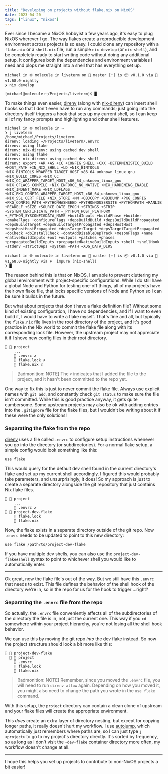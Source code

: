 ```yaml
---
title: "Developing on projects without flake.nix on NixOS"
date: 2023-04-20
tags: ["linux", "nixos"]
---
```


Ever since I became a NixOS hobbyist a few years ago, it's easy to plug NixOS
wherever I go. The way flakes create a reproducible development environment
across projects is so easy. I could clone any repository with a `flake.nix` or a
`shell.nix` file, run a simple `nix develop` (or `nix-shell`), and be completely
ready to start writing code without doing any additional setup. It configures
both the dependencies and environment variables I need and plops me straight
into a shell that has everything set up.

```
michael in 🌐 molecule in liveterm on  master [⇡] is 📦 v0.1.0 via 🦀 v1.68.0-nightly
❯ nix develop

[michael@molecule:~/Projects/liveterm]$ █
```

To make things even easier, [direnv] (along with [nix-direnv]) can insert shell
hooks so that I don't even have to run any commands; just going into the
directory itself triggers a hook that sets up my current shell, so I can keep
all of my fancy prompts and highlighting and other shell features.

```
michael in 🌐 molecule in ~
❯ j liveterm
/home/michael/Projects/liveterm
direnv: loading ~/Projects/liveterm/.envrc
direnv: using flake
direnv: nix-direnv: using cached dev shell
direnv: using flake
direnv: nix-direnv: using cached dev shell
direnv: export +AR +AS +CC +CONFIG_SHELL +CXX +DETERMINISTIC_BUILD +HOST_PATH +IN_NIX_SHELL +LD +NIX_BINTOOLS +NIX_BINTOOLS_WRAPPER_TARGET_HOST_x86_64_unknown_linux_gnu +NIX_BUILD_CORES +NIX_CC +NIX_CC_WRAPPER_TARGET_HOST_x86_64_unknown_linux_gnu +NIX_CFLAGS_COMPILE +NIX_ENFORCE_NO_NATIVE +NIX_HARDENING_ENABLE +NIX_INDENT_MAKE +NIX_LDFLAGS +NIX_PKG_CONFIG_WRAPPER_TARGET_HOST_x86_64_unknown_linux_gnu +NIX_SSL_CERT_FILE +NIX_STORE +NM +OBJCOPY +OBJDUMP +PKG_CONFIG +PKG_CONFIG_PATH +PYTHONHASHSEED +PYTHONNOUSERSITE +PYTHONPATH +RANLIB +READELF +SIZE +SOURCE_DATE_EPOCH +STRINGS +STRIP +SYSTEM_CERTIFICATE_PATH +_PYTHON_HOST_PLATFORM +_PYTHON_SYSCONFIGDATA_NAME +buildInputs +buildPhase +builder +cmakeFlags +configureFlags +depsBuildBuild +depsBuildBuildPropagated +depsBuildTarget +depsBuildTargetPropagated +depsHostHost +depsHostHostPropagated +depsTargetTarget +depsTargetTargetPropagated +doCheck +doInstallCheck +dontAddDisableDepTrack +mesonFlags +name +nativeBuildInputs +out +outputs +patches +phases +propagatedBuildInputs +propagatedNativeBuildInputs +shell +shellHook +stdenv +strictDeps +system ~PATH ~XDG_DATA_DIRS

michael in 🌐 molecule in liveterm on  master [⇡] is 📦 v0.1.0 via 🦀 v1.68.0-nightly via ❄️  impure (nix-shell)
❯ █
```

The reason behind this is that on NixOS, I am able to prevent cluttering my
global environment with project-specific configurations. While I do still have a
global Node and Python for testing one-off things, all of my projects have their
own flake file, that locks specific versions of Node and Python so I can be sure
it builds in the future.

But what about projects that don't have a flake definition file? Without some
kind of existing configuration, I have _no_ dependencies, and if I want to even
build it, I would have to write a flake myself. That's fine and all, but
typically the `flake.nix` file lives in the root directory of the project, and
it's good practice in the Nix world to commit the flake file along with its
corresponding lock file. However, the upstream project may not appreciate it if
I shove new config files in their root directory.

```
  project
    ...
     .envrc ✗
     flake.lock ✗
     flake.nix ✗
```

> [!admonition: NOTE]
> The `✗` indicates that I added the file to the project, and it hasn't been
> committed to the repo yet.

One way to fix this is just to never commit the flake file. Always use explicit
names with `git add`, and constantly check `git status` to make sure the file
isn't committed. While this is good practice anyway, it gets quite cumbersome.
Some upstream projects may also be ok with adding entries into the `.gitignore`
file for the flake files, but I wouldn't be writing about it if these were the
only solutions!

### Separating the flake from the repo

[direnv] uses a file called `.envrc` to configure setup instructions whenever you
go into the directory (or subdirectories). For a normal flake setup, a simple
config would look something like this:

```
use flake
```

This would query for the default dev shell found in the current directory's
flake and set up my current shell accordingly. I figured this would probably
take parameters, and unsurprisingly, it does! So my approach is just to create a
separate directory alongside the git repository that just contains Nix flake
files.

```
  project
    ...
     .envrc ✗
  project-dev-flake
     flake.lock
     flake.nix
```

Now, the flake exists in a separate directory outside of the git repo. Now
`.envrc` needs to be updated to point to this new directory:

```
use flake /path/to/project-dev-flake
```

If you have multiple dev shells, you can also use the `project-dev-flake#shell`
syntax to point to whichever shell you would like to automatically enter.

---

Ok great, now the flake file's out of the way. But we still have this `.envrc`
that needs to exist. This file defines the behavior of the shell hook of the
directory we're in, so in the repo for us for the hook to trigger ...right?

### Separating the `.envrc` file from the repo

So actually, the `.envrc` file conveniently affects all of the subdirectories of
the directory the file is in, not just the current one. This way if you `cd`
somewhere within your project hierarchy, you're not losing all the shell hook
behavior.

We can use this by moving the git repo _into_ the dev flake instead. So now the
project structure should look a bit more like this:

```
  project-dev-flake
    project
     .envrc
     flake.lock
     flake.nix
```

> [!admonition: NOTE]
> Remember, since you moved the `.envrc` file, you will need to run `direnv allow`
> again. Depending on how you moved it, you might also need to change the path you
> wrote in the `use flake` command.

With this setup, the `project` directory can contain a clean clone of upstream
and your flake files will create the appropriate environment.

This _does_ create an extra layer of directory nesting, but except for copying
longer paths, it really doesn't hurt my workflow. I use [autojump], which
automatically just remembers where paths are, so I can just type `j <project>`
to go to my project's directory directly. It's sorted by frequency, so as long
as I don't visit the `-dev-flake` container directory more often, my workflow
doesn't change at all.

---

I hope this helps you set up projects to contribute to non-NixOS projects a bit
easier!

[direnv]: https://direnv.net/
[nix-direnv]: https://github.com/nix-community/nix-direnv
[autojump]: https://github.com/wting/autojump

